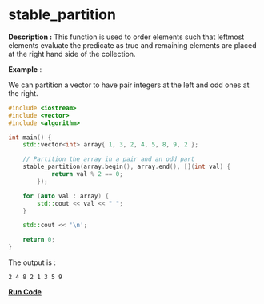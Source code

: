 # stable\_partition

**Description :** This function is used to order elements such that leftmost elements evaluate the predicate as true and remaining elements are placed at the right hand side of the collection.

**Example** :

We can partition a vector to have pair integers at the left and odd ones at the right.

```cpp
#include <iostream>
#include <vector>
#include <algorithm>

int main() {
    std::vector<int> array{ 1, 3, 2, 4, 5, 8, 9, 2 };

    // Partition the array in a pair and an odd part
    stable_partition(array.begin(), array.end(), [](int val) {
            return val % 2 == 0;
        });

    for (auto val : array) {
        std::cout << val << " ";
    }

    std::cout << '\n';

    return 0;
}
```

The output is :

```
2 4 8 2 1 3 5 9
```

**[Run Code](https://ideone.com/JFOxNU)**
